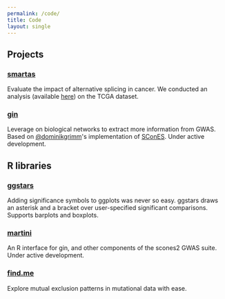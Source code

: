 ```yaml
---
permalink: /code/
title: Code
layout: single
---
```


## Projects

### [smartas](https://bitbucket.org/regulatorygenomicsupf/smartas/src)

Evaluate the impact of alternative splicing in cancer. We conducted an analysis (available [here](https://github.com/hclimente/smartas)) on the TCGA dataset.

### [gin](https://github.com/hclimente/gin)

Leverage on biological networks to extract more information from GWAS. Based on [@dominikgrimm](https://github.com/dominikgrimm)'s implementation of [SConES](https://academic.oup.com/bioinformatics/article/29/13/i171/198210/Efficient-network-guided-multi-locus-association). Under active development.

## R libraries

### [ggstars](https://github.com/hclimente/ggstars)

Adding significance symbols to ggplots was never so easy. ggstars draws an asterisk and a bracket over user-specified significant comparisons. Supports barplots and boxplots.

### [martini](https://github.com/hclimente/martini)

An R interface for gin, and other components of the scones2 GWAS suite. Under active development.

### [find.me](https://github.com/hclimente/find.me)

Explore mutual exclusion patterns in mutational data with ease.
